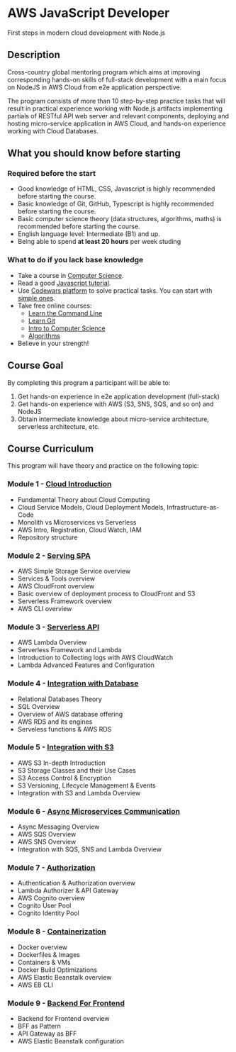 # AWS JavaScript Developer
First steps in modern cloud development with Node.js

## Description

Cross-country global mentoring program which aims at improving corresponding hands-on skills of full-stack development with a main focus on NodeJS in AWS Cloud from e2e application perspective.

The program consists of more than 10 step-by-step practice tasks that will result in practical experience working with Node.js artifacts implementing partials of RESTful API web server and relevant components, deploying and hosting micro-service application in AWS Cloud, and hands-on experience working with Cloud Databases.

## What you should know before starting

### Required before the start

- Good knowledge of HTML, CSS, Javascript is highly recommended before starting the course.
- Basic knowledge of Git, GitHub, Typescript is highly recommended before starting the course.
- Basic computer science theory (data structures, algorithms, maths) is recommended before starting the course.
- English language level: Intermediate (B1) and up.
- Being able to spend **at least 20 hours** per week studing

### What to do if you lack base knowledge

- Take a course in [Computer Science](https://rkhaslarov.github.io/computer-science-introduction).
- Read a good [Javascript tutorial](https://javascript.info/).
- Use [Codewars platform](https://www.codewars.com/kata/search/javascript) to solve practical tasks. You can start with [simple ones](https://www.codewars.com/kata/search/javascript?q=&r%5B%5D=-8&beta=false).
- Take free online courses:
  - [Learn the Command Line](https://www.codecademy.com/learn/learn-the-command-line)
  - [Learn Git](https://www.codecademy.com/learn/learn-git)
  - [Intro to Computer Science](https://www.udacity.com/course/cs101)
  - [Algorithms](https://www.coursera.org/course/algs4partI)
- Believe in your strength!

## Course Goal

By completing this program a participant will be able to:

1. Get hands-on experience in e2e application development (full-stack)
2. Get hands-on experience with AWS (S3, SNS, SQS, and so on) and NodeJS
3. Obtain intermediate knowledge about micro-service architecture, serverless architecture, etc.

## Course Curriculum

This program will have theory and practice on the following topic:

### Module 1 - [Cloud Introduction](./1_cloud_introduction/README.md)
- Fundamental Theory about Cloud Computing
- Cloud Service Models, Cloud Deployment Models, Infrastructure-as-Code
- Monolith vs Microservices vs Serverless
- AWS Intro, Registration, Cloud Watch, IAM
- Repository structure

### Module 2 - [Serving SPA](./2_serving_spa/README.md)
- AWS Simple Storage Service overview
- Services & Tools overview
- AWS CloudFront overview
- Basic overview of deployment process to CloudFront and S3
- Serverless Framework overview
- AWS CLI overview

### Module 3 - [Serverless API](./3_serverless_api/README.md)
- AWS Lambda Overview
- Serverless Framework and Lambda 
- Introduction to Collecting logs with AWS CloudWatch
- Lambda Advanced Features and Configuration

### Module 4 - [Integration with Database](./4_integration_with_database/README.md)
- Relational Databases Theory
- SQL Overview
- Overview of AWS database offering
- AWS RDS and its engines
- Serveless functions & AWS RDS

### Module 5 - [Integration with S3](./5_integration_with_s3/README.md)
- AWS S3 In-depth Introduction
- S3 Storage Classes and their Use Cases
- S3 Access Control & Encryption
- S3 Versioning, Lifecycle Management & Events
- Integration with S3 and Lambda Overview

### Module 6 - [Async Microservices Communication](./6_async_microservices_communication/README.md)
- Async Messaging Overview
- AWS SQS Overview
- AWS SNS Overview
- Integration with SQS, SNS and Lambda Overview

### Module 7 - [Authorization](./7_authorization/README.md)
- Authentication & Authorization overview
- Lambda Authorizer & API Gateway
- AWS Cognito overview
- Cognito User Pool
- Cognito Identity Pool

### Module 8 - [Containerization](./8_containerization/README.md)
- Docker overview
- Dockerfiles & Images
- Containers & VMs
- Docker Build Optimizations
- AWS Elastic Beanstalk overview
- AWS EB CLI

### Module 9 - [Backend For Frontend](./9_backend_for_frontend/README.md)
- Backend for Frontend overview
- BFF as Pattern
- API Gateway as BFF
- AWS Elastic Beanstalk configuration
